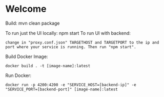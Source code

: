 # Welcome

Build: mvn clean package

To run just the UI locally: npm start
To run UI with backend: 
    
    change in "proxy.conf.json" TARGETHOST and TARGETPORT to the ip and port where your service is running. Then run "npm start".

Build Docker Image:
    
    docker build . -t [image-name]:latest

Run Docker:

    docker run -p 4200:4200 -e "SERVICE_HOST=[backend-ip]" -e "SERVICE_PORT=[backend-port]" [image-name]:latest